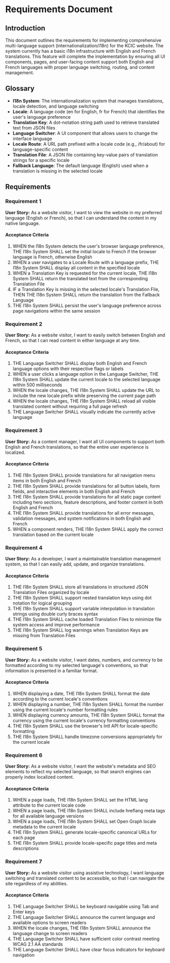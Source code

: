 # Requirements Document

## Introduction

This document outlines the requirements for implementing comprehensive multi-language support (internationalization/i18n) for the KCIC website. The system currently has a basic i18n infrastructure with English and French translations. This feature will complete the implementation by ensuring all UI components, pages, and user-facing content support both English and French languages with proper language switching, routing, and content management.

## Glossary

- **I18n System**: The internationalization system that manages translations, locale detection, and language switching
- **Locale**: A language code (en for English, fr for French) that identifies the user's language preference
- **Translation Key**: A dot-notation string path used to retrieve translated text from JSON files
- **Language Switcher**: A UI component that allows users to change the interface language
- **Locale Route**: A URL path prefixed with a locale code (e.g., /fr/about) for language-specific content
- **Translation File**: A JSON file containing key-value pairs of translation strings for a specific locale
- **Fallback Language**: The default language (English) used when a translation is missing in the selected locale

## Requirements

### Requirement 1

**User Story:** As a website visitor, I want to view the website in my preferred language (English or French), so that I can understand the content in my native language.

#### Acceptance Criteria

1. WHEN the I18n System detects the user's browser language preference, THE I18n System SHALL set the initial locale to French if the browser language is French, otherwise English
2. WHEN a user navigates to a Locale Route with a language prefix, THE I18n System SHALL display all content in the specified locale
3. WHEN a Translation Key is requested for the current locale, THE I18n System SHALL return the translated text from the corresponding Translation File
4. IF a Translation Key is missing in the selected locale's Translation File, THEN THE I18n System SHALL return the translation from the Fallback Language
5. THE I18n System SHALL persist the user's language preference across page navigations within the same session

### Requirement 2

**User Story:** As a website visitor, I want to easily switch between English and French, so that I can read content in either language at any time.

#### Acceptance Criteria

1. THE Language Switcher SHALL display both English and French language options with their respective flags or labels
2. WHEN a user clicks a language option in the Language Switcher, THE I18n System SHALL update the current locale to the selected language within 500 milliseconds
3. WHEN the locale changes, THE I18n System SHALL update the URL to include the new locale prefix while preserving the current page path
4. WHEN the locale changes, THE I18n System SHALL reload all visible translated content without requiring a full page refresh
5. THE Language Switcher SHALL visually indicate the currently active language

### Requirement 3

**User Story:** As a content manager, I want all UI components to support both English and French translations, so that the entire user experience is localized.

#### Acceptance Criteria

1. THE I18n System SHALL provide translations for all navigation menu items in both English and French
2. THE I18n System SHALL provide translations for all button labels, form fields, and interactive elements in both English and French
3. THE I18n System SHALL provide translations for all static page content including hero sections, feature descriptions, and footer content in both English and French
4. THE I18n System SHALL provide translations for all error messages, validation messages, and system notifications in both English and French
5. WHEN a component renders, THE I18n System SHALL apply the correct translation based on the current locale

### Requirement 4

**User Story:** As a developer, I want a maintainable translation management system, so that I can easily add, update, and organize translations.

#### Acceptance Criteria

1. THE I18n System SHALL store all translations in structured JSON Translation Files organized by locale
2. THE I18n System SHALL support nested translation keys using dot notation for logical grouping
3. THE I18n System SHALL support variable interpolation in translation strings using double curly braces syntax
4. THE I18n System SHALL cache loaded Translation Files to minimize file system access and improve performance
5. THE I18n System SHALL log warnings when Translation Keys are missing from Translation Files

### Requirement 5

**User Story:** As a website visitor, I want dates, numbers, and currency to be formatted according to my selected language's conventions, so that information is presented in a familiar format.

#### Acceptance Criteria

1. WHEN displaying a date, THE I18n System SHALL format the date according to the current locale's conventions
2. WHEN displaying a number, THE I18n System SHALL format the number using the current locale's number formatting rules
3. WHEN displaying currency amounts, THE I18n System SHALL format the currency using the current locale's currency formatting conventions
4. THE I18n System SHALL use the browser's Intl API for locale-specific formatting
5. THE I18n System SHALL handle timezone conversions appropriately for the current locale

### Requirement 6

**User Story:** As a website visitor, I want the website's metadata and SEO elements to reflect my selected language, so that search engines can properly index localized content.

#### Acceptance Criteria

1. WHEN a page loads, THE I18n System SHALL set the HTML lang attribute to the current locale code
2. WHEN a page loads, THE I18n System SHALL include hreflang meta tags for all available language versions
3. WHEN a page loads, THE I18n System SHALL set Open Graph locale metadata to the current locale
4. THE I18n System SHALL generate locale-specific canonical URLs for each page
5. THE I18n System SHALL provide locale-specific page titles and meta descriptions

### Requirement 7

**User Story:** As a website visitor using assistive technology, I want language switching and translated content to be accessible, so that I can navigate the site regardless of my abilities.

#### Acceptance Criteria

1. THE Language Switcher SHALL be keyboard navigable using Tab and Enter keys
2. THE Language Switcher SHALL announce the current language and available options to screen readers
3. WHEN the locale changes, THE I18n System SHALL announce the language change to screen readers
4. THE Language Switcher SHALL have sufficient color contrast meeting WCAG 2.1 AA standards
5. THE Language Switcher SHALL have clear focus indicators for keyboard navigation
